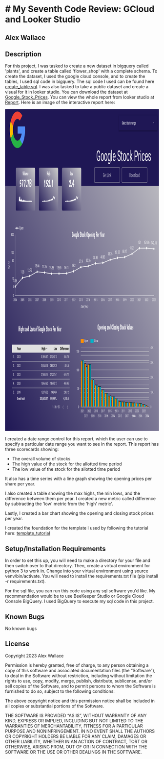 # # My Seventh Code Review: GCloud and Looker Studio

## Alex Wallace

## Description
For this project, I was tasked to create a new dataset in bigquery called 'plants', and create a table called 'flower_shop' with a complete schema. To create the dataset, I used the google cloud console, and to create the tables, I used sql code in bigquery. The sql code I used can be found here [create_table.sql](create_table.sql). I was also tasked to take a public dataset and create a visual for it in looker studio. You can download the dataset at [Google_Stock_Prices](https://www.kaggle.com/datasets/henryshan/google-stock-price). You can view the whole report from looker studio at [Report](https://lookerstudio.google.com/reporting/a4f02e33-71b7-47e5-8cb4-4aad6aa5de74/page/kVLlD). Here is an image of the interactive report here:

<img src="images/Google_Stock_Prices.pdf" alt="picture of interactive report showing google stock prices" width="1200" height="1050" />

I created a date range control for this report, which the user can use to specify a particular date range you want to see in the report. This report has three scorecards showing:
- The overall volume of stocks 
- The high value of the stock for the allotted time period
- The low value of the stock for the allotted time period

It also has a time series with a line graph showing the opening prices per share per year. 

I also created a table showing the max highs, the min lows, and the difference between them per year. I created a new metric called difference by subtracting the 'low' metric from the 'high' metric'.

Lastly, I created a bar chart showing the opening and closing stock prices per year.

I created the foundation for the template I used by following the tutorial here: [template_tutorial](https://measureschool.com/customize-looker-studio-reports/)
 
## Setup/Installation Requirements
In order to set this up, you will need to make a directory for your file and then switch over to that directory. Then, create a virtual environment for python 3 to work in. Change into your virtual environment using source venv/bin/activate. You will need to install the requirements.txt file (pip install -r requirements.txt).

For the sql file, you can run this code using any sql software you'd like. My recommendation would be to use BeeKeeper Studio or Google Cloud Console BigQuery. I used BigQuery to execute my sql code in this project.

## Known Bugs
No known bugs

## License
Copyright 2023 Alex Wallace

Permission is hereby granted, free of charge, to any person obtaining a copy of this software and associated documentation files (the “Software”), to deal in the Software without restriction, including without limitation the rights to use, copy, modify, merge, publish, distribute, sublicense, and/or sell copies of the Software, and to permit persons to whom the Software is furnished to do so, subject to the following conditions:

The above copyright notice and this permission notice shall be included in all copies or substantial portions of the Software.

THE SOFTWARE IS PROVIDED “AS IS”, WITHOUT WARRANTY OF ANY KIND, EXPRESS OR IMPLIED, INCLUDING BUT NOT LIMITED TO THE WARRANTIES OF MERCHANTABILITY, FITNESS FOR A PARTICULAR PURPOSE AND NONINFRINGEMENT. IN NO EVENT SHALL THE AUTHORS OR COPYRIGHT HOLDERS BE LIABLE FOR ANY CLAIM, DAMAGES OR OTHER LIABILITY, WHETHER IN AN ACTION OF CONTRACT, TORT OR OTHERWISE, ARISING FROM, OUT OF OR IN CONNECTION WITH THE SOFTWARE OR THE USE OR OTHER DEALINGS IN THE SOFTWARE.